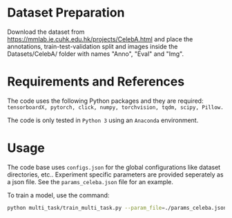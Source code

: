 # Dataset Preparation

Download the dataset from https://mmlab.ie.cuhk.edu.hk/projects/CelebA.html and place the annotations, train-test-validation split and images inside the Datasets/CelebA/ folder with names "Anno", "Eval" and "Img".

# Requirements and References
The code uses the following Python packages and they are required: ``tensorboardX, pytorch, click, numpy, torchvision, tqdm, scipy, Pillow.``

The code is only tested in ``Python 3`` using an ``Anaconda`` environment.

# Usage
The code base uses `configs.json` for the global configurations like dataset directories, etc.. Experiment specific parameters are provided seperately as a json file. See the `params_celeba.json` file for an example.

To train a model, use the command: 
```bash
python multi_task/train_multi_task.py --param_file=./params_celeba.json
```
